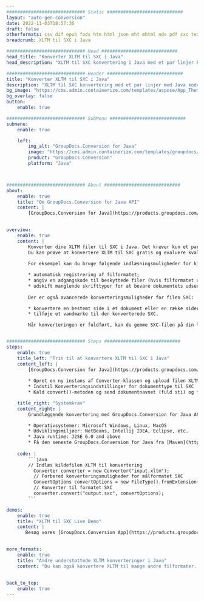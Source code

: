 ```yaml
---
############################# Static ############################
layout: "auto-gen-conversion"
date: 2022-11-03T18:57:36
draft: false
otherformats: csv dif epub fods htm html json mht mhtml ods pdf sxc tex tsv xlam xls xlsb xlsm xlsx xlt xltm xltx xml xps
breadcrumb: XLTM til SXC i Java

############################# Head ############################
head_title: "Konverter XLTM til SXC i Java"
head_description: "XLTM til SXC konvertering i Java med et par linjer kode. Konverter over 160 filformater ved hjælp af GroupDocs dokumentkonverterings-API for Java"

############################# Header ############################
title: "Konverter XLTM til SXC i Java"
description: "XLTM til SXC konvertering med et par linjer med Java kode"
bg_image: "https://cms.admin.containerize.com/templates/aspose/App_Themes/V3/images/bg/header1.png"
bg_overlay: false
button:
    enable: true

############################# SubMenu ############################
submenu:
    enable: true

    left:
        img_alt: "GroupDocs.Conversion for Java"
        image: "https://cms.admin.containerize.com/templates/groupdocs/images/product-logos/90x90-noborder/groupdocs-conversion-java.png"
        product: "GroupDocs.Conversion"
        platform: "Java"



############################# About ############################
about:
    enable: true
    title: "Om GroupDocs.Conversion for Java API"
    content: |
        [GroupDocs.Conversion for Java](https://products.groupdocs.com/conversion/java/) er en avanceret filformatkonverterings-API til konvertering mellem populære billed- og dokumentformater såsom Microsoft Office, OpenDocument, PDF, HTML, e-mail, CAD. og meget mere med blot et par linjer kode. Den native API registrerer automatisk formaterne af de originale dokumenter og tilbyder mange muligheder for at tilpasse de konverterede dokumenter. Sammen med funktionen til at udtrække information fra et dokument, understøtter den også caching af konverteringsresultaterne til den lokale disk som standard. Enhver form for cachelagring kan dog understøttes ved at implementere de passende grænseflader - Amazon S3, Dropbox, Google Drive, Windows Azure, Reddis eller andre.
    

overview:
    enable: true
    content: |
        Konverter dine XLTM filer til SXC i Java. Det kræver kun et par linjer med Java kode på enhver platform efter eget valg, såsom Windows, Linux, macOS.
        Du kan prøve at konvertere XLTM til SXC gratis og evaluere kvaliteten af ​​konverteringsresultaterne. Sammen med simple filkonverteringsscripts kan du prøve mere sofistikerede muligheder for at indlæse XLTM-kildefilen og gemme SXC-outputtet. 
        
        For eksempel kan du bruge følgende indlæsningsmuligheder for kilden XLTM:

        * automatisk registrering af filformatet;
        * angiv en adgangskode til beskyttede filer (hvis filformatet understøtter det);
        * udskift manglende skrifttyper for at bevare dokumentets udseende.
        
        Der er også avancerede konverteringsmuligheder for filen SXC:

        * konvertere en bestemt side i et dokument eller en række sider;
        * tilføje et vandmærke til den konverterede SXC.

        Når konverteringen er fuldført, kan du gemme SXC-filen på din lokale filsti eller på et tredjepartslager såsom FTP, Amazon S3, Google Drive, Dropbox osv. Bemærk venligst - for at konvertere XLTM til SXC, behøver du ikke installere yderligere software, såsom MS Office, Open Office, Adobe Acrobat Reader osv.


############################# Steps ############################
steps:
    enable: true
    title_left: "Trin til at konvertere XLTM til SXC i Java"
    content_left: |
        [GroupDocs.Conversion for Java](https://products.groupdocs.com/conversion/java/) giver udviklere mulighed for nemt at konvertere XLTM fil til SXC med et par linjer kode.
        
        * Opret en ny instans af Converter-klassen og upload filen XLTM med den fulde sti
        * Indstil Konverteringsindstillinger for dokumenttype til SXC
        * Kald convert()-metoden og send dokumentnavnet (fuld sti) og formatet (SXC) som en parameter

    title_right: "Systemkrav"
    content_right: |
        Grundlæggende konvertering med GroupDocs.Conversion for Java API kan udføres med blot et par linjer kode. Vores API'er understøttes på alle større platforme og operativsystemer. Før du udfører koden nedenfor, skal du sørge for, at du har følgende forudsætninger installeret på dit system.

        * Operativsystemer: Microsoft Windows, Linux, MacOS
        * Udviklingsmiljøer: NetBeans, Intellij IDEA, Eclipse, etc.
        * Java runtime: J2SE 6.0 and above
        * Få den seneste GroupDocs.Conversion for Java fra [Maven](https://repository.groupdocs.com/webapp/#/artifacts/browse/tree/General/repo/com/groupdocs/groupdocs-conversion)
         
    code: |
        ```java    
        // Indlæs kildefilen XLTM til konvertering
          Converter converter = new Converter("input.xltm");
          // Forbered konverteringsmuligheder for målformatet SXC
          ConvertOptions convertOptions = new FileType().fromExtension("sxc").getConvertOptions();
          // Konverter til formatet SXC
          converter.convert("output.sxc", convertOptions);
        ```

demos:
    enable: true
    title: "XLTM til SXC Live Demo"
    content: |
       Besøg vores [GroupDocs.Conversion App](https://products.groupdocs.app/conversion/family) websted, og prøv XLTM til SXC konvertering nu. Den gratis demo har følgende fordele
          

more_formats:
    enable: true
    title: "Andre understøttede XLTM konverteringer i Java"
    content: "Du kan også konvertere XLTM til mange andre filformater. Se venligst listen nedenfor."
       
       
back_to_top:
    enable: true
---
```

